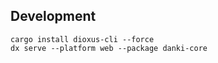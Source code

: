 



## Development


```shell
cargo install dioxus-cli --force
dx serve --platform web --package danki-core
```

